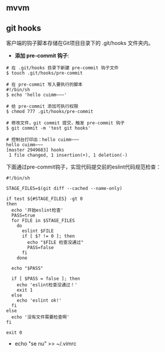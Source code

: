 ## mvvm

## git hooks

客户端的钩子脚本存储在Git项目目录下的 .git/hooks 文件夹内。

- **添加 pre-commit 钩子**:

```
# 在 .git/hooks 目录下新建 pre-commit 钩子文件
$ touch .git/hooks/pre-commit

# 在 pre-commit 写入要执行的脚本
#!/bin/sh
$ echo 'hello cuimm~~~'

# 给 pre-commit 添加可执行权限
$ chmod 777 .git/hooks/pre-commit

# 修改文件，git commit 提交，触发 pre-commit 钩子
$ git commit -m 'test git hooks'

# 控制台打印出：hello cuimm~~~
hello cuimm~~~
[master 2949683] hooks
 1 file changed, 1 insertion(+), 1 deletion(-)
```

下面通过pre-commit钩子，实现代码提交前的eslint代码规范检查：
```
#!/bin/sh

STAGE_FILES=$(git diff --cached --name-only)

if test ${#STAGE_FILES} -gt 0
then 
  echo '开始eslint检查'
  PASS=true
  for FILE in $STAGE_FILES
    do 
      eslint $FILE
      if [ $? != 0 ]; then
	    echo "$FILE 检查没通过"
	    PASS=false
      fi
    done

  echo "$PASS"

  if [ $PASS = false ]; then
    echo 'eslint检查没通过！'
    exit 1
  else
    echo 'eslint ok!'
  fi
else
  echo '没有文件需要检查啊'
fi

exit 0
```

- echo "se nu" >> ~/.vimrc
